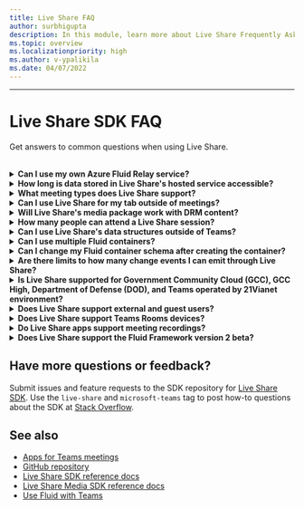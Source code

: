 ```yaml
---
title: Live Share FAQ
author: surbhigupta
description: In this module, learn more about Live Share Frequently Asked Questions.
ms.topic: overview
ms.localizationpriority: high
ms.author: v-ypalikila
ms.date: 04/07/2022
---
```


---

# Live Share SDK FAQ

Get answers to common questions when using Live Share.<br>

<br>

<details>

<summary><b>Can I use my own Azure Fluid Relay service?</b></summary>

Yes! When initializing Live Share, you can define your own `AzureConnectionConfig`. Live Share associates containers you create with meetings, chats, or channels, but you need to implement the `ITokenProvider` interface to sign tokens for your containers. For example, you can use a provided `AzureFunctionTokenProvider`, which uses an Azure cloud function to request an access token from a server.

While most of you find it beneficial to use our free hosted service, there may still be times where it's beneficial to use your own Azure Fluid Relay service for your Live Share app. Consider using a custom AFR service connection if you:

- Require storage of data in Fluid containers beyond six hours after the container is first created.
- Transmit sensitive data through the service that requires a custom security policy.
- Develop features through Fluid Framework, for example, `SharedMap`, for your application outside of Teams.

For more information, see [how to guide](./teams-live-share-how-to/how-to-custom-azure-fluid-relay.md) or visit the [Azure Fluid Relay documentation](/azure/azure-fluid-relay/).

<br>

</details>

<details>

<summary><b>How long is data stored in Live Share's hosted service accessible?</b></summary>

Any data sent or stored through Fluid containers created by Live Share's hosted Azure Fluid Relay service might be accessible for up to 24 hours, though in most cases it's deleted within six hours. If you want to persist data beyond 24 hours, you can replace our hosted Azure Fluid Relay service with your own. Alternatively, you can use your own storage provider in parallel to Live Share's hosted service.

<br>

</details>

<details>

<summary><b>What meeting types does Live Share support?</b></summary>

Scheduled meetings, one-on-one calls, group calls, meet now, and channel meetings are supported.

<br>

</details>

<details>

<summary><b>Can I use Live Share for my tab outside of meetings?</b></summary>

Yes! Live Share supports chat and channel content contexts, including configurable tabs, static tabs, and Collaborative Stageview for Microsoft Teams desktop and web clients. Personal apps aren't supported.

> [!NOTE]
> Microsoft Teams iOS and Android clients don't support Live Share sessions outside of meeting contexts.

<br>

</details>

<details>

<summary><b>Will Live Share's media package work with DRM content?</b></summary>

Yes, DRM is supported in the new Teams desktop, web, iOS, and Android clients. It's not supported in Teams classic. To enable DRM encryption for Teams desktop, enable the `media` device permission in your app manifest.

<br>

</details>

<details>
<summary><b>How many people can attend a Live Share session?</b></summary>

Currently, Live Share supports a maximum of 100 attendees per session. If this is something you're interested in, you can [start a discussion here](https://github.com/microsoft/live-share-sdk/discussions).

<br>

</details>

<details>
<summary><b>Can I use Live Share's data structures outside of Teams?</b></summary>

Currently, Live Share packages require the Teams Client SDK to function properly. Features in `@microsoft/live-share` or `@microsoft/live-share-media` don't work outside Microsoft Teams. If this is something you're interested in, you can [start a discussion here](https://github.com/microsoft/live-share-sdk/discussions).

<br>

</details>

<details>
<summary><b>Can I use multiple Fluid containers?</b></summary>

Currently, Live Share only supports having one container using our provided Azure Fluid Relay service. However, it's possible to use both a Live Share container and a container created by your own Azure Fluid Relay instance.

<br>

</details>

<details>
<summary><b>Can I change my Fluid container schema after creating the container?</b></summary>

Currently, Live Share doesn't support adding new `initialObjects` to the Fluid `ContainerSchema` after creating or joining a container. Because Live Share sessions are short-lived, this is most commonly an issue during development after adding new features to your app.

> [!NOTE]
> If you are using the `dynamicObjectTypes` property in the `ContainerSchema`, you can add new types at any point. If you later remove types from the schema, existing DDS instances of those types will gracefully fail.

To fix errors resulting from changes to `initialObjects` when testing locally in your browser, remove the hashed container ID from your URL and reload the page. If you're testing in a Teams meeting, start a new meeting and try again.

If you plan to update your app with new `SharedObject`, `DataObject`, or `LiveDataObject` instances, you must consider how you deploy new schema changes to production. While the actual risk is relatively low and short lasting, there might be active sessions at the time you roll out the change. Existing users in the session must not be impacted, but users joining that session after you deployed a breaking change may have issues connecting to the session. To mitigate this, you might consider some of the following solutions:

- Use our experimental [Live Share Turbo](https://aka.ms/liveshareturbo) or [Live Share for React](https://aka.ms/livesharereact) packages.
- Deploy schema changes for your web application outside of normal business hours.
- Use `dynamicObjectTypes` for any changes made to your schema, rather than changing `initialObjects`.

> [!NOTE]
> Live Share doesn't support versioning your `ContainerSchema` and doesn't have any APIs dedicated to migrations.

<br>

</details>

<details>
<summary><b>Are there limits to how many change events I can emit through Live Share?</b></summary>

While there aren't any enforced limits, you must be mindful of how many messages you send. For optimal performance, you must debounce changes emitted through Live Share to one message per 50 milliseconds or more. This is especially important when sending changes based on mouse or touch coordinates, such as when synchronizing cursor positions, inking, and dragging objects around a page.

<br>

</details>

<details>
<summary><b>Is Live Share supported for Government Community Cloud (GCC), GCC High, Department of Defense (DOD), and Teams operated by 21Vianet environment?</b></summary>

Live Share is only supported in Government Community Cloud (GCC) environment.

<br>

</details>

<details>
<summary><b>Does Live Share support external and guest users?</b></summary>

Yes, Live Share supports guest and external users for most meeting types. However, guest users aren't supported in channel meetings.

<br>

</details>

<details>
<summary><b>Does Live Share support Teams Rooms devices?</b></summary>

No, Live Share doesn't support Teams Rooms devices.

<br>

</details>

<details>
<summary><b>Do Live Share apps support meeting recordings?</b></summary>

No, Live Share doesn't support Teams Rooms devices.

<br>

</details>

<details>
<summary><b>Does Live Share support the Fluid Framework version 2 beta?</b></summary>

Yes, Live Share supports Fluid Framework version `^2.0.0-rc` and later in preview. If you're interested in using these preview versions, update your Live Share packages to version `2.0.0-preview.0` or later.

<br>

</details>

## Have more questions or feedback?

Submit issues and feature requests to the SDK repository for [Live Share SDK](https://github.com/microsoft/live-share-sdk). Use the `live-share` and `microsoft-teams` tag to post how-to questions about the SDK at [Stack Overflow](https://stackoverflow.com/questions/tagged/live-share+microsoft-teams).

## See also

- [Apps for Teams meetings](teams-apps-in-meetings.md)
- [GitHub repository](https://github.com/microsoft/live-share-sdk)
- [Live Share SDK reference docs](/javascript/api/@microsoft/live-share/)
- [Live Share Media SDK reference docs](/javascript/api/@microsoft/live-share-media/)
- [Use Fluid with Teams](../tabs/how-to/using-fluid-msteam.md)
